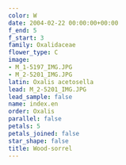 ```yaml
---
color: W
date: 2004-02-22 00:00:00+00:00
f_end: 5
f_start: 3
family: Oxalidaceae
flower_type: C
image:
- M_1-5197_IMG.JPG
- M_2-5201_IMG.JPG
latin: Oxalis acetosella
lead: M_2-5201_IMG.JPG
lead_sample: false
name: index.en
order: Oxalis
parallel: false
petals: 5
petals_joined: false
star_shape: false
title: Wood-sorrel
---
```

